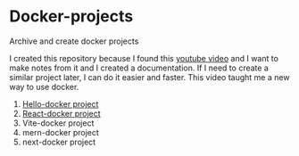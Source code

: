 # Docker-projects

Archive and create docker projects

I created this repository because I found this [youtube video](https://www.youtube.com/watch?v=GFgJkfScVNU) and I want to make notes from it and I created a documentation. If I need to create a similar project later, I can do it easier and faster. This video taught me a new way to use docker.

1. [Hello-docker project](hello-docker/README.md)
2. [React-docker project](react-docker/README.Docker.md)
3. Vite-docker project
4. mern-docker project
5. next-docker project
